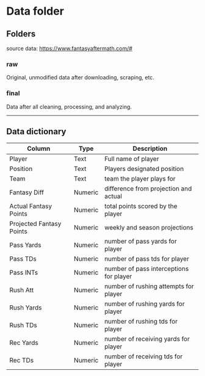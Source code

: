 # Data folder

## Folders

source data:
https://www.fantasyaftermath.com/#

### raw

Original, unmodified data after downloading, scraping, etc.

### final

Data after all cleaning, processing, and analyzing.

---

## Data dictionary

| Column                   | Type    | Description                             |
| ------------------------ | ------- | --------------------------------------- |
| Player                   | Text    | Full name of player                     |
| Position                 | Text    | Players designated position             |
| Team                     | Text    | team the player plays for               |
| Fantasy Diff             | Numeric | difference from projection and actual   |
| Actual Fantasy Points    | Numeric | total points scored by the player       |
| Projected Fantasy Points | Numeric | weekly and season projections           |
| Pass Yards               | Numeric | number of pass yards for player         |
| Pass TDs                 | Numeric | number of pass tds for player           |
| Pass INTs                | Numeric | number of pass interceptions for player |
| Rush Att                 | Numeric | number of rushing attempts for player   |
| Rush Yards               | Numeric | number of rushing yards for player      |
| Rush TDs                 | Numeric | number of rushing tds for player        |
| Rec Yards                | Numeric | number of receiving yards for player    |
| Rec TDs                  | Numeric | number of receiving tds for player      |

